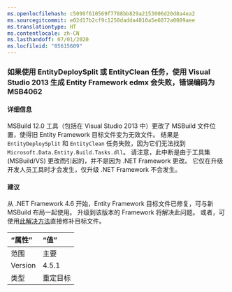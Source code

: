 ```yaml
---
ms.openlocfilehash: c5099f610569f7788bb829a2153006d20d8a4ea2
ms.sourcegitcommit: e02d17b2cf9c1258dadda4810a5e6072a0089aee
ms.translationtype: HT
ms.contentlocale: zh-CN
ms.lasthandoff: 07/01/2020
ms.locfileid: "85615609"
---
```

### <a name="building-an-entity-framework-edmx-with-visual-studio-2013-can-fail-with-error-msb4062-if-using-the-entitydeploysplit-or-entityclean-tasks"></a>如果使用 EntityDeploySplit 或 EntityClean 任务，使用 Visual Studio 2013 生成 Entity Framework edmx 会失败，错误编码为 MSB4062

#### <a name="details"></a>详细信息

MSBuild 12.0 工具（包括在 Visual Studio 2013 中）更改了 MSBuild 文件位置，使得旧 Entity Framework 目标文件变为无效文件。 结果是 `EntityDeploySplit` 和 `EntityClean` 任务失败，因为它们无法找到 `Microsoft.Data.Entity.Build.Tasks.dll`。 请注意，此中断是由于工具集 (MSBuild/VS) 更改而引起的，并不是因为 .NET Framework 更改。 它仅在升级开发人员工具时才会发生，仅升级 .NET Framework 不会发生。

#### <a name="suggestion"></a>建议

从 .NET Framework 4.6 开始，Entity Framework 目标文件已修复，可与新 MSBuild 布局一起使用。 升级到该版本的 Framework 将解决此问题。 或者，可使用[此解决方法](https://stackoverflow.com/a/24249247/131944)直接修补目标文件。

| “属性”    | “值”       |
|:--------|:------------|
| 范围   | 主要       |
| Version | 4.5.1       |
| 类型    | 重定目标 |
